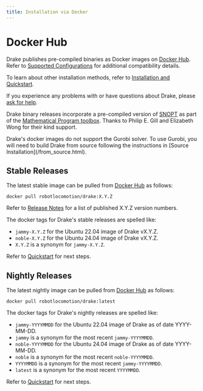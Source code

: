 ```yaml
---
title: Installation via Docker
---
```


# Docker Hub

Drake publishes pre-compiled binaries as Docker images on
[Docker Hub](https://hub.docker.com/r/robotlocomotion/drake). Refer to
[Supported Configurations](/installation.html#supported-configurations)
for additional compatibility details.

To learn about other installation methods, refer to
[Installation and Quickstart](/installation.html).

If you experience any problems with or have questions about Drake, please
[ask for help](/getting_help.html).

Drake binary releases incorporate a pre-compiled version of
[SNOPT](https://ccom.ucsd.edu/~optimizers/solvers/snopt/) as part of the
[Mathematical Program toolbox](https://drake.mit.edu/doxygen_cxx/group__solvers.html).
Thanks to Philip E. Gill and Elizabeth Wong for their kind support.

<div class="note" markdown="1">
Drake's docker images do not support the Gurobi solver. To use
Gurobi, you will need to build Drake from source following the instructions
in [Source Installation](/from_source.html).
</div>

## Stable Releases

The latest stable image can be pulled from
[Docker Hub](https://hub.docker.com/r/robotlocomotion/drake)
as follows:

```
docker pull robotlocomotion/drake:X.Y.Z
```

Refer to [Release Notes](/release_notes/release_notes.html) for a list of
published X.Y.Z version numbers.

The docker tags for Drake's stable releases are spelled like:

* ``jammy-X.Y.Z`` for the Ubuntu 22.04 image of Drake vX.Y.Z.
* ``noble-X.Y.Z`` for the Ubuntu 24.04 image of Drake vX.Y.Z.
* ``X.Y.Z`` is a synonym for ``jammy-X.Y.Z``.

Refer to [Quickstart](/installation.html#quickstart) for next steps.

## Nightly Releases

The latest nightly image can be pulled from
[Docker Hub](https://hub.docker.com/r/robotlocomotion/drake)
as follows:

```
docker pull robotlocomotion/drake:latest
```

The docker tags for Drake's nightly releases are spelled like:

* ``jammy-YYYYMMDD`` for the Ubuntu 22.04 image of Drake as of date YYYY-MM-DD.
* ``jammy`` is a synonym for the most recent ``jammy-YYYYMMDD``.
* ``noble-YYYYMMDD`` for the Ubuntu 24.04 image of Drake as of date YYYY-MM-DD.
* ``noble`` is a synonym for the most recent ``noble-YYYYMMDD``.
* ``YYYYMMDD`` is a synonym for the most recent ``jammy-YYYYMMDD``.
* ``latest`` is a synonym for the most recent ``YYYYMMDD``.

Refer to [Quickstart](/installation.html#quickstart) for next steps.
